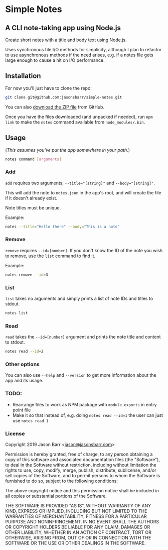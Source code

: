 # Simple Notes

## A CLI note-taking app using Node.js

Create short notes with a title and body text using Node.js.

Uses synchronous file I/O methods for simplicity, although I plan to refactor to use asynchronous methods if the need arises, e.g. if a notes file gets large enough to cause a hit on I/O performance.

## Installation

For now you'll just have to clone the repo:

```bash
git clone git@github.com:jasonsbarr/simple-notes.git
```

You can also [download the ZIP file](https://github.com/jasonsbarr/simple-notes/archive/master.zip) from GitHub.

Once you have the files downloaded (and unpacked if needed), run `npm link` to make the `notes` command available from `node_modules/.bin`.

## Usage

(_This assumes you've put the app somewhere in your path._)

```bash
notes command [arguments]
```

### Add

`add` requires two arguments, `--title="[string]"` and `--body="[string]"`.

This will add the note to `notes.json` in the app's root, and will create the file if it doesn't already exist.

Note titles must be unique.

Example:

```bash
notes --title="Hello there" --body="This is a note"
```

### Remove

`remove` requires `--id=[number]`. If you don't know the ID of the note you wish to remove, use the `list` command to find it.

Example:

```bash
notes remove --id=3
```

### List

`list` takes no arguments and simply prints a list of note IDs and titles to stdout.

```bash
notes list
```

### Read

`read` takes the `--id=[number]` argument and prints the note title and content to stdout.

```bash
notes read --id=2
```

### Other options

You can also use `--help` and `--version` to get more information about the app and its usage.

### TODO:

- Rearrange files to work as NPM package with `module.exports` in entry point file
- Make it so that instead of, e.g. doing `notes read --id=1` the user can just use `notes read 1`

### License

Copyright 2019 Jason Barr \<jason@jasonsbarr.com\>

Permission is hereby granted, free of charge, to any person obtaining a copy of this software and associated documentation files (the "Software"), to deal in the Software without restriction, including without limitation the rights to use, copy, modify, merge, publish, distribute, sublicense, and/or sell copies of the Software, and to permit persons to whom the Software is furnished to do so, subject to the following conditions:

The above copyright notice and this permission notice shall be included in all copies or substantial portions of the Software.

THE SOFTWARE IS PROVIDED "AS IS", WITHOUT WARRANTY OF ANY KIND, EXPRESS OR IMPLIED, INCLUDING BUT NOT LIMITED TO THE WARRANTIES OF MERCHANTABILITY, FITNESS FOR A PARTICULAR PURPOSE AND NONINFRINGEMENT. IN NO EVENT SHALL THE AUTHORS OR COPYRIGHT HOLDERS BE LIABLE FOR ANY CLAIM, DAMAGES OR OTHER LIABILITY, WHETHER IN AN ACTION OF CONTRACT, TORT OR OTHERWISE, ARISING FROM, OUT OF OR IN CONNECTION WITH THE SOFTWARE OR THE USE OR OTHER DEALINGS IN THE SOFTWARE.

